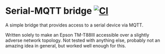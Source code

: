 # Serial-MQTT bridge [![CI](https://github.com/DanNixon/serial-mqtt-bridge/actions/workflows/ci.yml/badge.svg?branch=main)](https://github.com/DanNixon/serial-mqtt-bridge/actions/workflows/ci.yml)

A simple bridge that provides access to a serial device via MQTT.

Written solely to make an Epson TM-T88III accessible over a slightly adverse network topology.
Not tested with anything else, probably not an amazing idea in general, but worked well enough for this.
